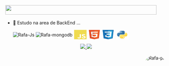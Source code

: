 
<a href="https://picasion.com/gl/gCd7/"><img src="https://i.picasion.com/gl/92/gCd7.gif" width="472" height="30" border="0" /></a><br /><a href=""></a>
- 👀 Estudo na area de BackEnd ...


           
  <img align="center" alt="Rafa-Js" height="30" width="40" backgrow="write" src="https://cdn.jsdelivr.net/gh/devicons/devicon/icons/sqlite/sqlite-original-wordmark.svg" />           
  <img align="center" alt="Rafa-mongodb" height="40" width="50" src="https://cdn.jsdelivr.net/gh/devicons/devicon/icons/mongodb/mongodb-original-wordmark.svg" />                
  <img align="center" alt="Rafa-Js" height="30" width="40" src="https://raw.githubusercontent.com/devicons/devicon/master/icons/javascript/javascript-plain.svg">
  <img align="center" alt="Rafa-HTML" height="30" width="40" src="https://raw.githubusercontent.com/devicons/devicon/master/icons/html5/html5-original.svg">
  <img align="center" alt="Rafa-CSS" height="30" width="40" src="https://raw.githubusercontent.com/devicons/devicon/master/icons/css3/css3-original.svg">
  <img align="center" alt="Rafa-Python" height="30" width="40" src="https://raw.githubusercontent.com/devicons/devicon/master/icons/python/python-original.svg">
</div>
  
 
  <div align="center">
  <a href="https://github.com/in/nailenaguiar4">
  <img height="180em" src="https://github-readme-stats.vercel.app/api?username=nailenaguiar4&show_icons=true&theme=merko&include_all_commits=true&count_private=true"/>
  <img height="180em" src="https://github-readme-stats.vercel.app/api/top-langs/?username=nailenaguiar4&layout=compact&langs_count=7&theme=merko"/>
</div>

<div style="display: inline_block"><br>


 <img align="right" alt="Rafa-pic" height="150" style="border-radius:50px;" src="https://media.discordapp.net/attachments/639956127056134178/890373478988013628/Publicacoes_Instagram_1_1.png?width=676&height=676">
  
